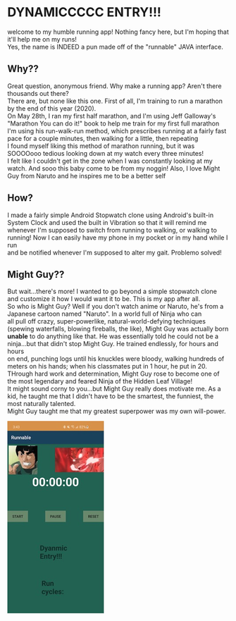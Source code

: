 # DYNAMICCCCC ENTRY!!!

welcome to my humble running app! Nothing fancy here, but I'm hoping that it'll help me on my runs!  
Yes, the name is INDEED a pun made off of the "runnable" JAVA interface.  

## Why??
Great question, anonymous friend. Why make a running app? Aren't there thousands out there?  
There are, but none like this one. First of all, I'm training to run a marathon by the end of this year (2020).  
On May 28th, I ran my first half marathon, and I'm using Jeff Galloway's "Marathon You can do it!" book to help me train for my first full marathon  
I'm using his run-walk-run method, which prescribes running at a fairly fast pace for a couple minutes, then walking for a little, then repeating  
I found myself liking this method of marathon running, but it was SOOOOooo tedious looking down at my watch every three minutes!  
I felt like I couldn't get in the zone when I was constantly looking at my watch. And sooo this baby come to be from my noggin!
Also, I love Might Guy from Naruto and he inspires me to be a better self

## How?
I made a fairly simple Android Stopwatch clone using Android's built-in System Clock and used the built in Vibration so that it will remind me  
whenever I'm supposed to switch from running to walking, or walking to running! Now I can easily have my phone in my pocket or in my hand while I run  
and be notified whenever I'm supposed to alter my gait. Problemo solved!

## Might Guy??
But wait...there's more! I wanted to go beyond a simple stopwatch clone and customize it how I would want it to be. This is my app after all.  
So who is Might Guy? Well if you don't watch anime or Naruto, he's from a Japanese cartoon named "Naruto". In a world full of Ninja who can  
all pull off crazy, super-powerlike, natural-world-defying techniques (spewing waterfalls, blowing fireballs, the like), Might Guy was actually born  
**unable** to do anything like that. He was essentially told he could not be a ninja...but that didn't stop Might Guy. He trained endlessly, for hours and hours  
on end, punching logs until his knuckles were bloody, walking hundreds of meters on his hands; when his classmates put in 1 hour, he put in 20.  
THrough hard work and determination, Might Guy rose to become one of the most legendary and feared Ninja of the Hidden Leaf Village!  
It might sound corny to you...but Might Guy really does motivate me. As a kid, he taught me that I didn't have to be the smartest, the funniest, the most naturally talented.  
Might Guy taught me that my greatest superpower was my own will-power. 

![](smaller_runnable.jpg)